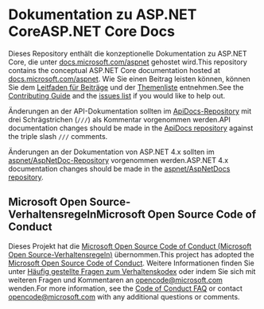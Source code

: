 # <a name="aspnet-core-docs"></a><span data-ttu-id="b39f3-101">Dokumentation zu ASP.NET Core</span><span class="sxs-lookup"><span data-stu-id="b39f3-101">ASP.NET Core Docs</span></span>

<span data-ttu-id="b39f3-102">Dieses Repository enthält die konzeptionelle Dokumentation zu ASP.NET Core, die unter [docs.microsoft.com/aspnet](https://docs.microsoft.com/aspnet) gehostet wird.</span><span class="sxs-lookup"><span data-stu-id="b39f3-102">This repository contains the conceptual ASP.NET Core documentation hosted at [docs.microsoft.com/aspnet](https://docs.microsoft.com/aspnet).</span></span> <span data-ttu-id="b39f3-103">Wie Sie einen Beitrag leisten können, können Sie dem [Leitfaden für Beiträge](CONTRIBUTING.md) und der [Themenliste](https://github.com/aspnet/Docs/issues) entnehmen.</span><span class="sxs-lookup"><span data-stu-id="b39f3-103">See the [Contributing Guide](CONTRIBUTING.md) and the [issues list](https://github.com/aspnet/Docs/issues) if you would like to help out.</span></span>

<span data-ttu-id="b39f3-104">Änderungen an der API-Dokumentation sollten im [ApiDocs-Repository](https://github.com/aspnet/ApiDocs) mit drei Schrägstrichen (`///`) als Kommentar vorgenommen werden.</span><span class="sxs-lookup"><span data-stu-id="b39f3-104">API documentation changes should be made in the [ApiDocs repository](https://github.com/aspnet/ApiDocs) against the triple slash `///` comments.</span></span>

<span data-ttu-id="b39f3-105">Änderungen an der Dokumentation von ASP.NET 4.x sollten im [aspnet/AspNetDoc-Repository](https://github.com/aspnet/AspNetDocs) vorgenommen werden.</span><span class="sxs-lookup"><span data-stu-id="b39f3-105">ASP.NET 4.x documentation changes should be made in the [aspnet/AspNetDocs repository](https://github.com/aspnet/AspNetDocs).</span></span>

## <a name="microsoft-open-source-code-of-conduct"></a><span data-ttu-id="b39f3-106">Microsoft Open Source-Verhaltensregeln</span><span class="sxs-lookup"><span data-stu-id="b39f3-106">Microsoft Open Source Code of Conduct</span></span>

<span data-ttu-id="b39f3-107">Dieses Projekt hat die [Microsoft Open Source Code of Conduct (Microsoft Open Source-Verhaltensregeln)](https://opensource.microsoft.com/codeofconduct/) übernommen.</span><span class="sxs-lookup"><span data-stu-id="b39f3-107">This project has adopted the [Microsoft Open Source Code of Conduct](https://opensource.microsoft.com/codeofconduct/).</span></span>
<span data-ttu-id="b39f3-108">Weitere Informationen finden Sie unter [Häufig gestellte Fragen zum Verhaltenskodex](https://opensource.microsoft.com/codeofconduct/faq/) oder indem Sie sich mit weiteren Fragen und Kommentaren an [opencode@microsoft.com](mailto:opencode@microsoft.com) wenden.</span><span class="sxs-lookup"><span data-stu-id="b39f3-108">For more information, see the [Code of Conduct FAQ](https://opensource.microsoft.com/codeofconduct/faq/) or contact [opencode@microsoft.com](mailto:opencode@microsoft.com) with any additional questions or comments.</span></span>
